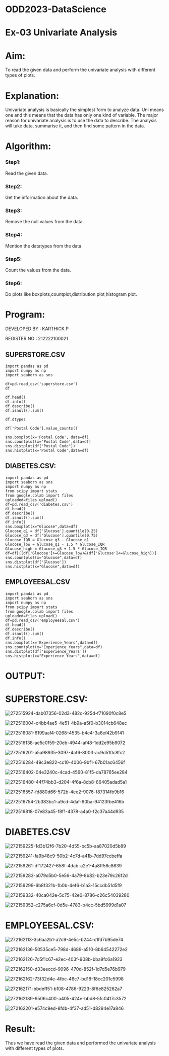 # ODD2023-DataScience
# Ex-03 Univariate Analysis
# Aim:
To read the given data and perform the univariate analysis with different types of plots.

# Explanation:
Univariate analysis is basically the simplest form to analyze data. Uni means one and this means that the data has only one kind of variable. The major reason for univariate analysis is to use the data to describe. The analysis will take data, summarise it, and then find some pattern in the data.

# Algorithm:
### Step1:
Read the given data.

### Step2:
Get the information about the data.

### Step3:
Remove the null values from the data.

### Step4:
Mention the datatypes from the data.

### Step5:
Count the values from the data.

### Step6:
Do plots like boxplots,countplot,distribution plot,histogram plot.

# Program:
DEVELOPED BY : KARTHICK P

REGISTER NO : 212222100021

## SUPERSTORE.CSV
```
import pandas as pd
import numpy as np
import seaborn as sns

df=pd.read_csv('superstore.csv')
df

df.head()
df.info()
df.describe()
df.isnull().sum()

df.dtypes

df['Postal Code'].value_counts()

sns.boxplot(x='Postal Code', data=df)
sns.countplot(x='Postal Code',data=df)
sns.distplot(df["Postal Code"])
sns.histplot(x='Postal Code',data=df)
```
## DIABETES.CSV:
```
import pandas as pd
import seaborn as sns
import numpy as np
from scipy import stats
from google.colab import files
uploaded=files.upload()
df=pd.read_csv('diabetes.csv')
df.head()
df.describe()
df.isnull().sum()
df.info()
sns.boxplot(x="Glucose",data=df)
Glucose_q1 = df['Glucose'].quantile(0.25)
Glucose_q3 = df['Glucose'].quantile(0.75)
Glucose_IQR = Glucose_q3 - Glucose_q1
Glucose_low = Glucose_q1 - 1.5 * Glucose_IQR
Glucose_high = Glucose_q3 + 1.5 * Glucose_IQR
df=df[((df['Glucose']>=Glucose_low)&(df['Glucose']<=Glucose_high))]
sns.countplot(x="Glucose",data=df)
sns.distplot(df['Glucose'])
sns.histplot(x="Glucose",data=df)
```
## EMPLOYEESAL.CSV
```
import pandas as pd
import seaborn as sns
import numpy as np
from scipy import stats
from google.colab import files
uploaded=files.upload()
df=pd.read_csv('employeesal.csv')
df.head()
df.describe()
df.isnull().sum()
df.info()
sns.boxplot(x='Experience_Years',data=df)
sns.countplot(x="Experience_Years",data=df)
sns.distplot(df['Experience_Years'])
sns.histplot(x="Experience_Years",data=df)
```
# OUTPUT:
# SUPERSTORE.CSV:

![272515924-dab07356-02d3-482c-925d-f71090f0c8e5](https://github.com/KRISHNARAJ-D/ODD2023-DataScience-Ex-03/assets/119559695/c3ed9ded-d972-4f6d-9fe0-02be9cb93e54)



![272516004-c4bb4ae5-4e51-4b9a-a5f0-b3014cb648ec](https://github.com/KRISHNARAJ-D/ODD2023-DataScience-Ex-03/assets/119559695/c8174ab9-1aee-48b7-bfc0-23a5263850bb)


![272516081-6199aaf4-0268-4535-b4c4-3a6ef42b9141](https://github.com/KRISHNARAJ-D/ODD2023-DataScience-Ex-03/assets/119559695/809e69ee-da1b-46bc-8b2a-c37c90dffdb5)



![272516138-ae5c0f59-20eb-4944-af48-1dd2e95b9072](https://github.com/KRISHNARAJ-D/ODD2023-DataScience-Ex-03/assets/119559695/cb27fb7c-65d7-43c1-9470-f485d0e6bf2b)


![272516201-a5a98935-3097-4af6-8003-ac9d510c8fc2](https://github.com/KRISHNARAJ-D/ODD2023-DataScience-Ex-03/assets/119559695/79fad7a6-5f6d-4aa0-b844-5a1f51cb5dc5)



![272516284-49c3e822-cc10-4006-9bf1-67b01ac6456f](https://github.com/KRISHNARAJ-D/ODD2023-DataScience-Ex-03/assets/119559695/49366ff6-ee13-48e7-ae6f-fc31b06da4bd)


![272516402-04e3240c-4cad-4560-81f5-da78765ee284](https://github.com/KRISHNARAJ-D/ODD2023-DataScience-Ex-03/assets/119559695/0c3e63b3-e8ef-415d-8fc1-399a4bff8856)


![272516480-44f74bb3-d204-4f6a-8cb8-66405adad5a1](https://github.com/KRISHNARAJ-D/ODD2023-DataScience-Ex-03/assets/119559695/4ca2b799-f1ec-4920-8afe-f3bbf9f5d94c)


![272516557-fd880d66-572b-4ee2-9076-f87314fb9b16](https://github.com/KRISHNARAJ-D/ODD2023-DataScience-Ex-03/assets/119559695/03bf88f7-3b29-4c75-bdea-ea5aa046aef4)




![272516754-2b383bc1-a9cd-4daf-90ba-94123fbe416b](https://github.com/KRISHNARAJ-D/ODD2023-DataScience-Ex-03/assets/119559695/d4f0c7dc-ff1e-438b-aad3-7e7327e2e3fd)


![272516818-07e83a45-f8f1-4378-a4a0-f2c37a44d935](https://github.com/KRISHNARAJ-D/ODD2023-DataScience-Ex-03/assets/119559695/c515d754-f075-42d7-b5b0-d603a861e54c)

# DIABETES.CSV

![272159225-1d3b12f6-7b20-4d55-bc5b-aa87020d5b89](https://github.com/KRISHNARAJ-D/ODD2023-DataScience-Ex-03/assets/119559695/d45e6459-5adf-4ef0-81a3-6bd4364091a7)

![272159241-fa9b48c9-50b2-4c7d-a41b-7dd97ccbeffa](https://github.com/KRISHNARAJ-D/ODD2023-DataScience-Ex-03/assets/119559695/98512a37-e4db-419d-9fe7-a1bd636b530f)

![272159261-df172427-658f-4dab-a2e1-4a8ff56c8639](https://github.com/KRISHNARAJ-D/ODD2023-DataScience-Ex-03/assets/119559695/706ed497-b59b-4c69-87ce-e05ca3a734db)

![272159283-a079d5b0-5e56-4a79-8b82-b23e79c26f2d](https://github.com/KRISHNARAJ-D/ODD2023-DataScience-Ex-03/assets/119559695/a8e10c82-c6e6-42d1-9cd8-eb564b868a22)

![272159299-6b8f321b-1b0b-4ef6-b1a3-15ccdb51d5f9](https://github.com/KRISHNARAJ-D/ODD2023-DataScience-Ex-03/assets/119559695/1c2faa26-961d-4622-a5ba-edbef68e94aa)

![272159332-40ca042e-5c75-42e0-8786-c26c54039280](https://github.com/KRISHNARAJ-D/ODD2023-DataScience-Ex-03/assets/119559695/b08ae918-b4a6-41ff-bbf5-23db5eb36ff8)

![272159352-c275a6cf-0d5e-4783-b4cc-5bd5999d1a07](https://github.com/KRISHNARAJ-D/ODD2023-DataScience-Ex-03/assets/119559695/317efdf1-a7c8-45b6-b033-28e15fba1ecf)

# EMPLOYEESAL.CSV:
![272162113-3c6aa2b1-a2c9-4e5c-b244-c1fd7b95de74](https://github.com/KRISHNARAJ-D/ODD2023-DataScience-Ex-03/assets/119559695/2abc376b-a481-4884-b18d-0f81f3aa5054)

![272162136-50535ce5-798d-4689-a510-8b64542272e2](https://github.com/KRISHNARAJ-D/ODD2023-DataScience-Ex-03/assets/119559695/374e1837-5a41-45a5-916a-9d8489f21bf3)

![272162126-7d5f1c67-e2ec-403f-908b-bba9fc6a1923](https://github.com/KRISHNARAJ-D/ODD2023-DataScience-Ex-03/assets/119559695/580ed8dd-7cc0-4a8f-bf41-a8fa07a19e03)

![272162150-d33eeccd-9096-470d-852f-1d7d5e76b979](https://github.com/KRISHNARAJ-D/ODD2023-DataScience-Ex-03/assets/119559695/e4feeb08-1284-4eec-a4e8-3df56cc30b52)

![272162162-73f32d4e-4fbc-46c7-bd18-18cc201e5998](https://github.com/KRISHNARAJ-D/ODD2023-DataScience-Ex-03/assets/119559695/ab63a7c7-479f-4808-bedf-d8be35dd1538)

![272162171-bbdeff51-b108-4786-9223-8f6e825262a7](https://github.com/KRISHNARAJ-D/ODD2023-DataScience-Ex-03/assets/119559695/28b74c82-8dbc-40e1-b6e9-7a1a7a4e62bd)

![272162189-9506c400-a405-424e-bbd8-5fc0417c3572](https://github.com/KRISHNARAJ-D/ODD2023-DataScience-Ex-03/assets/119559695/9f52bb1d-9512-43ad-ae84-aaf1d3af0443)

![272162201-e574c9ed-8fdb-4f37-ad51-d8294e17a846](https://github.com/KRISHNARAJ-D/ODD2023-DataScience-Ex-03/assets/119559695/c886ebf6-ca55-495d-beb8-eea2b2dec00e)



# Result:
Thus we have read the given data and performed the univariate analysis with different types of plots.
